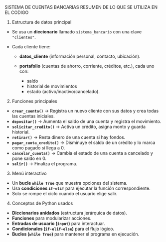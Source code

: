 SISTEMA DE CUENTAS BANCARIAS
RESUMEN DE LO QUE SE UTILIZA EN EL CODIGO

1. Estructura de datos principal

* Se usa un **diccionario** llamado `sistema_bancario` con una clave `"clientes"`.
* Cada cliente tiene:

  * **datos\_cliente** (información personal, contacto, ubicación).
  * **portafolio** (cuentas de ahorro, corriente, créditos, etc.), cada uno con:

    * saldo
    * historial de movimientos
    * estado (activo/inactivo/cancelado).

2. Funciones principales

* **`crear_cuenta()`** → Registra un nuevo cliente con sus datos y crea todas las cuentas iniciales.
* **`depositar()`** → Aumenta el saldo de una cuenta y registra el movimiento.
* **`solicitar_credito()`** → Activa un crédito, asigna monto y guarda historial.
* **`retirar()`** → Resta dinero de una cuenta si hay fondos.
* **`pagar_cuota_credito()`** → Disminuye el saldo de un crédito y lo marca como pagado si llega a 0.
* **`cancelar_cuenta()`** → Cambia el estado de una cuenta a cancelado y pone saldo en 0.
* **`salir()`** → Finaliza el programa.

3. Menú interactivo

* Un **bucle `while True`** que muestra opciones del sistema.
* Usa **condiciones `if-elif`** para ejecutar la función correspondiente.
* Solo se rompe el ciclo cuando el usuario elige salir.

4. Conceptos de Python usados

* **Diccionarios anidados** (estructura jerárquica de datos).
* **Funciones** para modularizar acciones.
* **Entradas de usuario (`input`)** para interactuar.
* **Condicionales (`if-elif-else`)** para el flujo lógico.
* **Bucles (`while True`)** para mantener el programa en ejecución.

